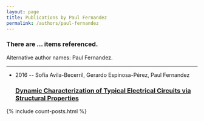 ```yaml
---
layout: page
title: Publications by Paul Fernandez
permalink: /authors/paul-fernandez
---
```


<h3 id="number-posts">There are ... items referenced.</h3>
<p id='info-authors'>Alternative author names: Paul Fernandez.</p>
<hr />
<ul class="post-list">
<li><span class='post-meta'>2016 -- Sofía Avila-Becerril, Gerardo Espinosa-Pérez, Paul Fernandez</span><h3><a class='post-link' href="{{ site.baseurl }}/dynamic-characterization-of-typical-electrical-circuits-via-structural-properties">Dynamic Characterization of Typical Electrical Circuits via Structural Properties</a></h3></li>

</ul>
{% include count-posts.html %}
